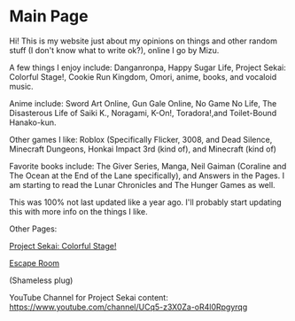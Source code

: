 # Main Page

Hi! This is my website just about my opinions on things and other random stuff (I don't know what to write ok?), online I go by Mizu.

A few things I enjoy include: Danganronpa, Happy Sugar Life, Project Sekai: Colorful Stage!, Cookie Run Kingdom, Omori, anime, books, and vocaloid music.

Anime include: 
Sword Art Online, Gun Gale Online, No Game No Life, The Disasterous Life of Saiki K., Noragami, K-On!, Toradora!,and Toilet-Bound Hanako-kun.

Other games I like:
Roblox (Specifically Flicker, 3008, and Dead Silence, Minecraft Dungeons, Honkai Impact 3rd (kind of), and Minecraft (kind of)

Favorite books include:
The Giver Series, Manga, Neil Gaiman (Coraline and The Ocean at the End of the Lane specifically), and Answers in the Pages. 
I am starting to read the Lunar Chronicles and The Hunger Games as well.


This was 100% not last updated like a year ago.
I'll probably start updating this with more info on the things I like.

Other Pages:

[Project Sekai: Colorful Stage!](adaeris.github.io/puroseka.md)

[Escape Room](https://adaeris.github.io/mars/index.html#)

(Shameless plug)

YouTube Channel for Project Sekai content: https://www.youtube.com/channel/UCq5-z3X0Za-oR4l0Rpgyrqg
